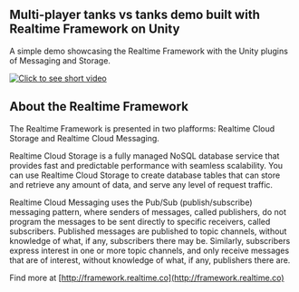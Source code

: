 ## Multi-player tanks vs tanks demo built with Realtime Framework on Unity
A simple demo showcasing the Realtime Framework with the Unity plugins of Messaging and Storage.

[![Click to see short video](http://img.youtube.com/vi/_1Rua3lgZp8/0.jpg)](http://youtu.be/_1Rua3lgZp8)

## About the Realtime Framework
The Realtime Framework is presented in two plafforms: Realtime Cloud Storage and Realtime Cloud Messaging.

Realtime Cloud Storage is a fully managed NoSQL database service that provides fast and predictable performance with seamless scalability. You can use Realtime Cloud Storage to create database tables that can store and retrieve any amount of data, and serve any level of request traffic.

Realtime Cloud Messaging uses the Pub/Sub (publish/subscribe) messaging pattern, where senders of messages, called publishers, do not program the messages to be sent directly to specific receivers, called subscribers. Published messages are published to topic channels, without knowledge of what, if any, subscribers there may be. Similarly, subscribers express interest in one or more topic channels, and only receive messages that are of interest, without knowledge of what, if any, publishers there are.

Find more at [http://framework.realtime.co](http://framework.realtime.co)